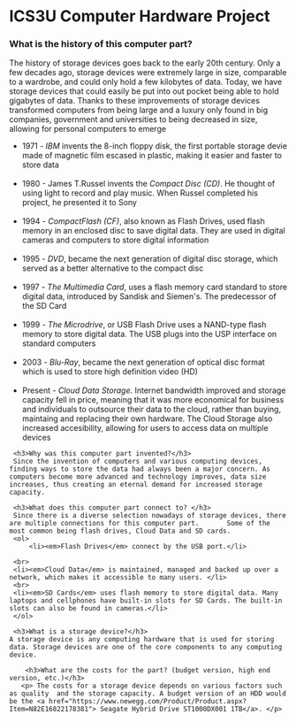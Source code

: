 <!DOCTYPE html>
<html>
    <head>
        <meta charset="utf-8">
        <title>Computer hardware test for webpage</title>
    </head>
    <body>
<h1>ICS3U Computer Hardware Project</h1>


<h3>What is the history of this computer part?</h3>
<p>The history of storage devices goes back to the early 20th century. Only a few decades ago, storage devices were extremely large in size, comparable to a wardrobe, and could only hold a few kilobytes of data. Today, we have storage devices that could easily be put into out pocket being able to hold gigabytes of data. Thanks to these improvements of storage devices transformed computers from being large and a luxury only found in big companies, government and universities to being decreased in size, allowing for personal computers to emerge  </p>
<ul>
    <li>1971 - <em>IBM</em> invents the 8-inch floppy disk, the first portable storage devie made of magnetic film escased in plastic, making it easier and faster to store data</li>
    <br>
    <li>1980 - James T.Russel invents the <em>Compact Disc (CD)</em>. He thought of using light to record and play music. When Russel completed his project, he presented it to Sony</li>
    <br>
    <li>1994 - <em>CompactFlash (CF)</em>, also known as Flash Drives, used flash memory in an enclosed disc to save digital data. They are used in digital cameras and computers to store digital information</li>
    <br>
    <li>1995 - <em>DVD</em>, became the next generation of digital disc storage, which served as a better alternative to the compact disc</li>
    <br>
    <li>1997 - <em>The Multimedia Card</em>, uses a flash memory card standard to store digital data, introduced by Sandisk and Siemen's. The predecessor of the SD Card</li>
    <br>
    <li>1999 - <em>The Microdrive</em>, or USB Flash Drive uses a NAND-type flash memory to store digital data. The USB plugs into the USP interface on standard computers</li>
    <br>
    <li>2003 - <em>Blu-Ray</em>, became the next generation of optical disc format which is used to store high definition video (HD)</li>
    <br>
    <li>Present - <em>Cloud Data Storage</em>. Internet bandwidth improved and storage capacity fell in price, meaning that it was more economical for business and individuals to outsource their data to the cloud, rather than buying, maintaing and replacing their own hardware. The Cloud Storage also increased accesibility, allowing for users to access data on multiple devices</li>
     </ul>
     
     <h3>Why was this computer part invented?</h3>
     Since the invention of computers and various computing devices, finding ways to store the data had always been a major concern. As computers become more advanced and technology improves, data size increases, thus creating an eternal demand for increased storage capacity. 
     
     <h3>What does this computer part connect to? </h3>
     Since there is a diverse selection nowadays of storage devices, there are multiple connections for this computer part.       Some of the most common being flash drives, Cloud Data and SD cards. 
     <ol>
         <li><em>Flash Drives</em> connect by the USB port.</li>
     
     <br>
     <li><em>Cloud Data</em> is maintained, managed and backed up over a network, which makes it accessible to many users. </li>
     <br>
     <li><em>SD Cards</em> uses flash memory to store digital data. Many laptops and cellphones have built-in slots for SD Cards. The built-in slots can also be found in cameras.</li>
     </ol>
     
     <h3>What is a storage device?</h3>
    A storage device is any computing hardware that is used for storing data. Storage devices are one of the core components to any computing device.
        
        <h3>What are the costs for the part? (budget version, high end version, etc.)</h3>
       <p> The costs for a storage device depends on various factors such as quality  and the storage capacity. A budget version of an HDD would be the <a href="https://www.newegg.com/Product/Product.aspx?Item=N82E16822178381"> Seagate Hybrid Drive ST1000DX001 1TB</a>. </p>
